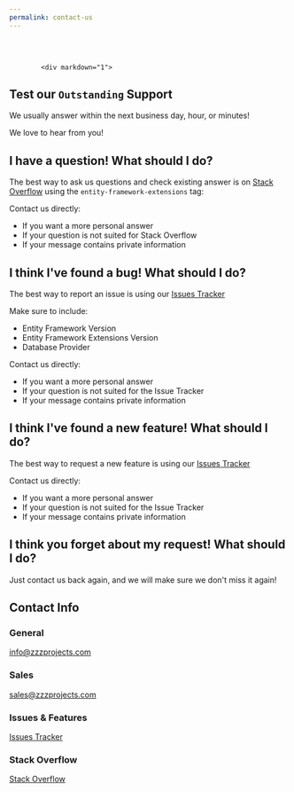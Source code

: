 ```yaml
---
permalink: contact-us
---
```


<div class="container" style="margin-top: 60px;">
	<div class="row">
		<div class="col-lg-8 order-2 order-lg-1 wow slideInLeft">
	
			<div markdown="1">
## Test our `Outstanding` Support
We usually answer within the next business day, hour, or minutes!

We love to hear from you!

## I have a question! What should I do?

The best way to ask us questions and check existing answer is on [Stack Overflow](https://stackoverflow.com/questions/tagged/entity-framework-extensions) using the `entity-framework-extensions` tag: 

Contact us directly:

- If you want a more personal answer
- If your question is not suited for Stack Overflow
- If your message contains private information

## I think I've found a bug! What should I do?
The best way to report an issue is using our [Issues Tracker](https://github.com/zzzprojects/EntityFramework-Extensions/issues)

Make sure to include:
- Entity Framework Version
- Entity Framework Extensions Version
- Database Provider

Contact us directly:

- If you want a more personal answer
- If your question is not suited for the Issue Tracker
- If your message contains private information

## I think I've found a new feature! What should I do?
The best way to request a new feature is using our [Issues Tracker](https://github.com/zzzprojects/EntityFramework-Extensions/issues)

Contact us directly:

- If you want a more personal answer
- If your question is not suited for the Issue Tracker
- If your message contains private information

## I think you forget about my request! What should I do?
Just contact us back again, and we will make sure we don't miss it again!
</div>
</div>
		<div class="col-lg-4 order-1 order-lg-2">
			<div class="card card-layout-z1 wow slideInRight">
				<div class="card-header">
					<h2>Contact Info</h2>
				</div>
				<div class="card-body">
					<h3>General</h3>
					<a href="mailto:info@zzzprojects.com">info@zzzprojects.com</a>
					<h3>Sales</h3>
					<a href="mailto:sales@zzzprojects.com">sales@zzzprojects.com</a>
					<h3>Issues & Features</h3>
					<a href="https://github.com/zzzprojects/EntityFramework-Extensions/issues" target="_blank">Issues Tracker</a>
					<h3>Stack Overflow</h3>
					<a href="https://stackoverflow.com/questions/tagged/entity-framework-extensions" target="_blank">Stack Overflow</a>
				</div>
			</div>
			<br /><br />
		</div>
	</div>
</div>
